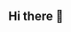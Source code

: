 ## Hi there 👋

<!--
**hmleung0428/hmleung0428** is a ✨ _special_ ✨ repository because its `README.md` (this file) appears on your GitHub profile.

Here are some ideas to get you started:

- 🔭 I’m currently working on my python test
- 🌱 I’m currently learning to cope
- 🤔 I’m looking for help with my python test 
- 💬 do not ask me about anything
- 📫 How to reach me: no
- ⚡ Fun fact: ...
-->
